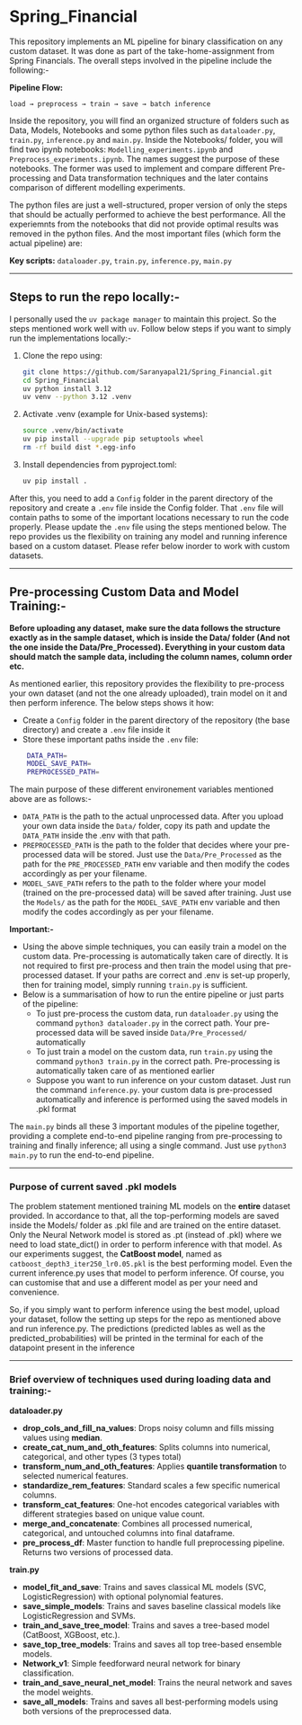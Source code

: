 # Spring_Financial

This repository implements an ML pipeline for binary classification on any custom dataset. It was done as part of the take-home-assignment from Spring Financials. The overall steps involved in
the pipeline include the following:-

**Pipeline Flow:**
```
load → preprocess → train → save → batch inference
```

Inside the repository, you will find an organized structure of folders such as Data, Models, Notebooks and some python files such as `dataloader.py`, `train.py`, `inference.py` and `main.py`.
Inside the Notebooks/ folder, you will find two ipynb notebooks: `Modelling_experiments.ipynb` and `Preprocess_experiments.ipynb`. The names suggest the purpose of these notebooks. The former
was used to implement and compare different Pre-processing and Data transformation techniques and the later contains comparison of different modelling experiments. 

The python files are just a well-structured, proper version of only the steps that should be actually performed to achieve the best performance. All the experiemnts from the notebooks that did not provide
optimal results was removed in the python files. And the most important files (which form the actual pipeline) are:

**Key scripts:** `dataloader.py`, `train.py`, `inference.py`, `main.py`

---


## Steps to run the repo locally:-
I personally used the `uv package manager` to maintain this project. So the steps mentioned work well with `uv`. Follow below steps if you want to simply run the implementations locally:-
1. Clone the repo using:  
   ```bash
   git clone https://github.com/Saranyapal21/Spring_Financial.git
   cd Spring_Financial
   uv python install 3.12
   uv venv --python 3.12 .venv
2. Activate .venv (example for Unix-based systems):
   ```bash
   source .venv/bin/activate
   uv pip install --upgrade pip setuptools wheel
   rm -rf build dist *.egg-info
3. Install dependencies from pyproject.toml:
   ```bash
   uv pip install .

After this, you need to add a `Config` folder in the parent directory of the repository and create a `.env` file inside the Config folder. That `.env` file will contain paths to 
some of the important locations necessary to run the code properly. Please update the `.env` file using the steps mentioned below. The repo provides us the flexibility on training any model 
and running inference based on a custom dataset. Please refer below inorder to work with custom datasets.

---

## Pre-processing Custom Data and Model Training:-

**Before uploading any dataset, make sure the data follows the structure exactly as in the sample dataset, which is inside the Data/ folder (And not the one inside the Data/Pre_Processed).
Everything in your custom data should match the sample data, including the column names, column order etc.**

As mentioned earlier, this repository provides the flexibility to pre-process your own dataset (and not the one already uploaded), train model on it and then perform inference. The below steps 
shows it how:
- Create a `Config` folder in the parent directory of the repository (the base directory) and create a `.env` file inside it
- Store these important paths inside the `.env` file:
  ```Bash
   DATA_PATH=
   MODEL_SAVE_PATH=
   PREPROCESSED_PATH=

The main purpose of these different environement variables mentioned above are as follows:- 
- `DATA_PATH` is the path to the actual unprocessed data. After you upload your own data inside the `Data/` folder, copy its path and update the `DATA_PATH` inside the .env with that path.
- `PREPROCESSED_PATH` is the path to the folder that decides where your pre-processed data will be stored. Just use the `Data/Pre_Processed` as the path for the `PRE_PROCESSED_PATH` env variable and then modify the codes accordingly as per your filename.
-  `MODEL_SAVE_PATH` refers to the path to the folder where your model (trained on the pre-processed data) will be saved after training. Just use the `Models/` as the path for the `MODEL_SAVE_PATH` env variable and then modify the codes accordingly as per your filename.

**Important:-**
- Using the above simple techniques, you can easily train a model on the custom data. Pre-processing is automatically taken care of directly. It is not required to first pre-process and then
train the model using that pre-processed dataset. If your paths are correct and .env is set-up properly, then for training model, simply running `train.py` is sufficient.
- Below is a summarisation of how to run the entire pipeline or just parts of the pipeline:
  - To just pre-process the custom data, run `dataloader.py` using the command `python3 dataloader.py` in the correct path. Your pre-processed data will be saved inside `Data/Pre_Processed/` automatically
  - To just train a model on the custom data, run `train.py` using the command `python3 train.py` in the correct path. Pre-processing is automatically taken care of as mentioned earlier
  - Suppose you want to run inference on your custom dataset. Just run the command `inference.py`. your custom data is pre-processed automatically and inference is performed using the saved
  models in .pkl format

The `main.py` binds all these 3 important modules of the pipeline together, providing a complete end-to-end pipeline ranging from pre-processing to training and finally inference; all using a
single command. Just use `python3 main.py` to run the end-to-end pipeline.


---

### Purpose of current saved .pkl models

The problem statement mentioned training ML models on the **entire** dataset provided. In accordance to that, all the top-performing models are saved inside the Models/ folder as .pkl file and are trained on the entire dataset.
Only the Neural Network model is stored as .pt (instead of .pkl) where we need to load state_dict() in order to perform inference with that model. As our experiments suggest, the **CatBoost model**, named as
`catboost_depth3_iter250_lr0.05.pkl` is the best performing model. Even the current inference.py uses that model to perform inference. Of course, you can customise that and use a different 
model as per your need and convenience.


So, if you simply want to perform inference using the best model, upload your dataset, follow the setting up steps for the repo as mentioned above and run inference.py. The predictions 
(predicted lables as well as the predicted_probabilities) will be printed in the terminal for each of the datapoint present in the inference


---

### Brief overview of techniques used during loading data and training:-

**dataloader.py**

   - **drop_cols_and_fill_na_values**: Drops noisy column and fills missing values using **median**.
   - **create_cat_num_and_oth_features**: Splits columns into numerical, categorical, and other types (3 types total)
   - **transform_num_and_oth_features**: Applies **quantile transformation** to selected numerical features.
   - **standardize_rem_features**: Standard scales a few specific numerical columns.
   - **transform_cat_features**: One-hot encodes categorical variables with different strategies based on unique value count.
   - **merge_and_concatenate**: Combines all processed numerical, categorical, and untouched columns into final dataframe.
   - **pre_process_df**: Master function to handle full preprocessing pipeline. Returns two versions of processed data.


**train.py**

   - **model_fit_and_save**: Trains and saves classical ML models (SVC, LogisticRegression) with optional polynomial features.
   - **save_simple_models**: Trains and saves baseline classical models like LogisticRegression and SVMs.
   - **train_and_save_tree_model**: Trains and saves a tree-based model (CatBoost, XGBoost, etc.).
   - **save_top_tree_models**: Trains and saves all top tree-based ensemble models.
   - **Network_v1**: Simple feedforward neural network for binary classification.
   - **train_and_save_neural_net_model**: Trains the neural network and saves the model weights.
   - **save_all_models**: Trains and saves all best-performing models using both versions of the preprocessed data.
